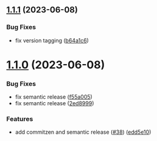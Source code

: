 ## [1.1.1](https://github.com/zupit-it/pipeline-templates/compare/v1.1.0...v1.1.1) (2023-06-08)


### Bug Fixes

* fix version tagging ([b64a1c6](https://github.com/zupit-it/pipeline-templates/commit/b64a1c62ac2634e21b523f457a665ba34b4e868b))

# [1.1.0](https://github.com/zupit-it/pipeline-templates/compare/v1.0.3...v1.1.0) (2023-06-08)


### Bug Fixes

* fix semantic release ([f55a005](https://github.com/zupit-it/pipeline-templates/commit/f55a0053b2e25452bdda6cba5346f1cc608800da))
* fix semantic release ([2ed8999](https://github.com/zupit-it/pipeline-templates/commit/2ed89999960365b1f81fffc6d582cb1db25f6773))


### Features

* add commitzen and semantic release ([#38](https://github.com/zupit-it/pipeline-templates/issues/38)) ([edd5e10](https://github.com/zupit-it/pipeline-templates/commit/edd5e1075f42a1e92412cdc3d9a5dab3e6585687))

